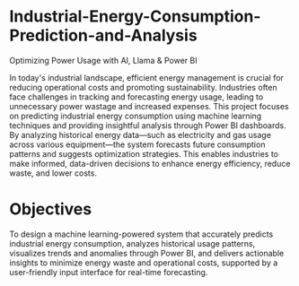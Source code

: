 # Industrial-Energy-Consumption-Prediction-and-Analysis
Optimizing Power Usage with AI, Llama &amp; Power BI

  In today's industrial landscape, efficient energy management is crucial for reducing operational costs and promoting sustainability. Industries often face challenges in tracking and forecasting energy usage, leading to unnecessary power wastage and increased expenses. This project focuses on predicting industrial energy consumption using machine learning techniques and providing insightful analysis through Power BI dashboards. By analyzing historical energy data—such as electricity and gas usage across various equipment—the system forecasts future consumption patterns and suggests optimization strategies. This enables industries to make informed, data-driven decisions to enhance energy efficiency, reduce waste, and lower costs.

 # Objectives
  To design a machine learning-powered system that accurately predicts industrial energy consumption, analyzes historical usage patterns, visualizes trends and anomalies through Power BI, and delivers actionable insights to minimize energy waste and operational costs, supported by a user-friendly input interface for real-time forecasting.

